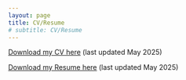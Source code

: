 ```yaml
---
layout: page
title: CV/Resume
# subtitle: CV/Resume
---
```



[Download my CV here](/CVMay202527.pdf) (last updated May 2025)

[Download my Resume here](/ResumeMay202527.pdf) (last updated May 2025)
